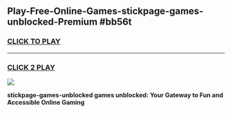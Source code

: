 
## Play-Free-Online-Games-stickpage-games-unblocked-Premium #bb56t
<h3>
<a href="https://premium.freeplayer.one?title=stickpage-games-unblocked&ref=8M">CLICK TO PLAY</a></h3>
<hr>

<h3>
<a href="https://premium.freeplayer.one?title=stickpage-games-unblocked&ref=8M">CLICK 2 PLAY</a>
  
</h3>

<a href="https://premium.freeplayer.one?title=stickpage-games-unblocked&ref=8M"><img src="https://clearcache.store/games.png"></a>


**stickpage-games-unblocked games unblocked: Your Gateway to Fun and Accessible Online Gaming**
